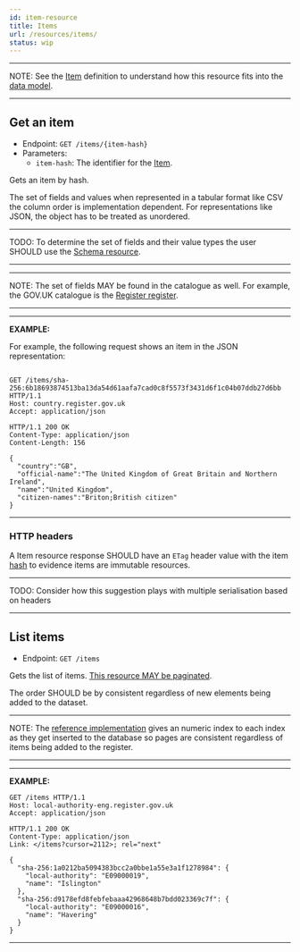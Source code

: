 ```yaml
---
id: item-resource
title: Items
url: /resources/items/
status: wip
---
```


***
NOTE: See the [Item](/glossary/item/) definition to understand how this
resource fits into the [data model](/data-model/).
***


## Get an item

* Endpoint: `GET /items/{item-hash}`
* Parameters:
  * `item-hash`: The identifier for the [Item](/glossary/item/).

Gets an item by hash.

The set of fields and values when represented in a tabular format like CSV the
column order is implementation dependent. For representations like JSON, the
object has to be treated as unordered.

***
TODO: To determine the set of fields and their value types the user SHOULD use
the [Schema resource](/resources/schema/).
***

***
NOTE: The set of fields MAY be found in the catalogue as well. For example,
the GOV.UK catalogue is the [Register register](https://register.register.gov.uk/).
***

***
**EXAMPLE:**

For example, the following request shows an item in the JSON representation:

```http

GET /items/sha-256:6b18693874513ba13da54d61aafa7cad0c8f5573f3431d6f1c04b07ddb27d6bb HTTP/1.1
Host: country.register.gov.uk
Accept: application/json
```

```http
HTTP/1.1 200 OK
Content-Type: application/json
Content-Length: 156

{
  "country":"GB",
  "official-name":"The United Kingdom of Great Britain and Northern Ireland",
  "name":"United Kingdom",
  "citizen-names":"Briton;British citizen"
}
```
***

### HTTP headers

A Item resource response SHOULD have an `ETag` header value with the item
[hash](/datatypes/hash/) to evidence items are immutable resources.

***
TODO: Consider how this suggestion plays with multiple serialisation based on
headers
***


## List items

* Endpoint: `GET /items`

Gets the list of items. [This resource MAY be paginated](/resources#collection-pagination).

The order SHOULD be by consistent regardless of new elements being added to
the dataset.

***
NOTE: The [reference implementation](/introduction#reference-implementation)
gives an numeric index to each index as they get inserted to the database so
pages are consistent regardless of items being added to the register.
***

***
**EXAMPLE:**

```http
GET /items HTTP/1.1
Host: local-authority-eng.register.gov.uk
Accept: application/json
```

```http
HTTP/1.1 200 OK
Content-Type: application/json
Link: </items?cursor=2112>; rel="next"

{
  "sha-256:1a0212ba5094383bcc2a0bbe1a55e3a1f1278984": {
    "local-authority": "E09000019",
    "name": "Islington"
  },
  "sha-256:d9178efd8febfebaaa42968648b7bdd023369c7f": {
    "local-authority": "E09000016",
    "name": "Havering"
  }
}
```
***

